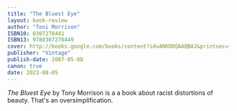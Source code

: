 ```yaml
---
title: "The Bluest Eye"
layout: book-review
author: "Toni Morrison"
ISBN10: 0307278441
ISBN13: 9780307278449
cover: http://books.google.com/books/content?id=ANKODQAAQBAJ&printsec=frontcover&img=1&zoom=1&edge=curl&source=gbs_api
publisher: "Vintage"
publish-date: 2007-05-08
canon: true
date: 2023-08-05
---
```


*The Bluest Eye* by Tony Morrison is a a book about racist distortions of beauty.
That's an oversimplification.